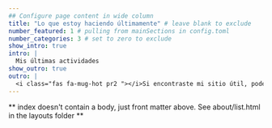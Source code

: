 ```yaml
---
## Configure page content in wide column
title: "Lo que estoy haciendo últimamente" # leave blank to exclude
number_featured: 1 # pulling from mainSections in config.toml
number_categories: 3 # set to zero to exclude
show_intro: true
intro: |
  Mis últimas actividades
show_outro: true
outro: |
  <i class="fas fa-mug-hot pr2 "></i>Si encontraste mi sitio útil, podes [comprarme un cafecito](https://ko-fi.com/)!
---
```


** index doesn't contain a body, just front matter above.
See about/list.html in the layouts folder **